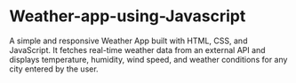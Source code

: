 # Weather-app-using-Javascript
A simple and responsive Weather App built with HTML, CSS, and JavaScript. It fetches real-time weather data from an external API and displays temperature, humidity, wind speed, and weather conditions for any city entered by the user.
